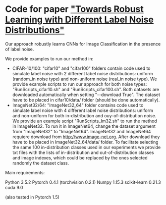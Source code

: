 # Code for paper <a href="https://arxiv.org/abs/1912.08741" target="_blank">"Towards Robust Learning with Different Label Noise Distributions"</a> 

Our approach robustly learns CNNs for Image Classification in the presence of label noise. 

We provide examples to run our method in:

- CIFAR-10/100: "cifar10" and "cifar100" folders contain code used to simulate label noise with 2 different label noise distributions: uniform (random_in noise type) and non-uniform noise (real_in noise type). We provide example scripts to run our approach for both noise types: "RunScripts_cifar10.sh" and "RunScripts_cifar100.sh". Both datasets are downloaded automatically when setting "--download True". The dataset have to be placed in cifar10/data/ folder (should be done automatically).
- ImageNet32/64: "ImageNet32_64" folder contains code used to simulate label noise with 4 different label noise distributions: uniform and non-uniform for both in-distribution and ouy-of-distribution noise. We provide an example script "RunScripts_Im32.sh" to run the method in ImageNet32. To run it in ImageNet64, change the dataset argument from "ImageNet32" to "ImageNet64". ImageNet32 and ImageNet64 requiere download from http://www.image-net.org. After download they have to be placed in ImageNet32_64/data/ folder. To facilitate selecting the same 100 in-distribution classes used in our experiments we provide txt files with the lists of in-distribution and out-of-distribution classes and image indexes, which could be replaced by the ones selected randomly the dataset class.

Main requirements:

Python 3.5.2
Pytorch 0.4.1 (torchvision 0.2.1)
Numpy 1.15.3
scikit-learn 0.21.3
cuda 9.0

(also tested in Pytorch 1.5)


